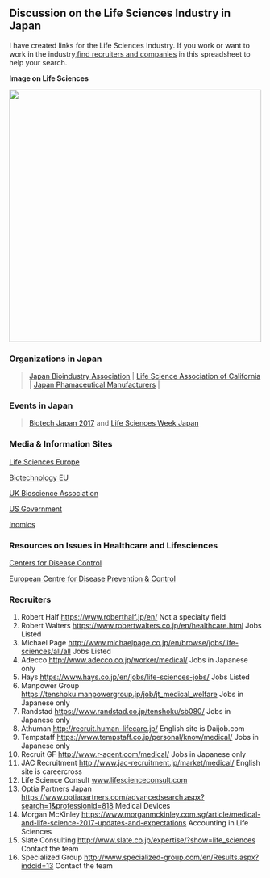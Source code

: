 ## Discussion on the Life Sciences Industry in Japan

  I have created links for the Life Sciences Industry. If you work or want to work in the industry,[find recruiters and companies](https://docs.google.com/spreadsheets/d/1gyhdQ8A2BxPkVJDCUqBvNVqz80PyWfSVfHkXtUImgJY/edit?usp=sharing) in this spreadsheet to help your search.


**Image on Life Sciences**

<img height="500" width="500" src="https://all-jp-1.s3-ap-northeast-1.amazonaws.com/img/images/6.4.1+Updates/opensource-us-gov/22875.tif">

### Organizations in Japan

> [Japan Bioindustry Association](http://www.jba.or.jp/pc/en/member/general/) | [Life Science Association of California](https://www.biocom.org/s/) | [Japan Phamaceutical Manufacturers](http://www.jpma.or.jp/english/about_us/member.html) |

### Events in Japan 

> [Biotech Japan 2017](http://www.bio-t.jp/en/) and [Life Sciences Week Japan](http://ouluhealth.fi/event/healthcare-2017-fair-japan/)

### Media & Information Sites
[Life Sciences Europe](http://www.life-sciences-europe.com/)

[Biotechnology EU](https://ec.europa.eu/growth/sectors/biotechnology_en)

[UK Bioscience Association](https://www.bioindustry.org/home/)

[US Government](https://www.export.gov/article?id=Japan-Pharmaceutical)

[Inomics](https://inomics.com/top/life-sciences/events/japan)

### Resources on Issues in Healthcare and Lifesciences
[Centers for Disease Control](https://www.cdc.gov/)

[European Centre for Disease Prevention & Control](https://www.ecdc.europa.eu/en)

### Recruiters
1.	Robert Half	https://www.roberthalf.jp/en/	Not a specialty field
2.	Robert Walters	https://www.robertwalters.co.jp/en/healthcare.html	Jobs Listed
3.	Michael Page	http://www.michaelpage.co.jp/en/browse/jobs/life-sciences/all/all	Jobs Listed
4.	Adecco	http://www.adecco.co.jp/worker/medical/	Jobs in Japanese only
5.	Hays	https://www.hays.co.jp/en/jobs/life-sciences-jobs/	Jobs Listed
6.	Manpower Group	https://tenshoku.manpowergroup.jp/job/jt_medical_welfare	Jobs in Japanese only
7.	Randstad	https://www.randstad.co.jp/tenshoku/sb080/	Jobs in Japanese only	
8.	Athuman	http://recruit.human-lifecare.jp/	English site is Daijob.com
9.	Tempstaff	https://www.tempstaff.co.jp/personal/know/medical/	Jobs in Japanese only
10.	Recruit GF	http://www.r-agent.com/medical/	Jobs in Japanese only
11. JAC Recruitment	http://www.jac-recruitment.jp/market/medical/	English site is careercross
12. Life Science Consult	www.lifescienceconsult.com
13. Optia Partners Japan	https://www.optiapartners.com/advancedsearch.aspx?search=1&professionid=818	Medical Devices
14. Morgan McKinley 	https://www.morganmckinley.com.sg/article/medical-and-life-science-2017-updates-and-expectations	Accounting in Life Sciences
15. Slate Consulting 	http://www.slate.co.jp/expertise/?show=life_sciences	Contact the team
16. Specialized Group 	http://www.specialized-group.com/en/Results.aspx?indcid=13	Contact the team


